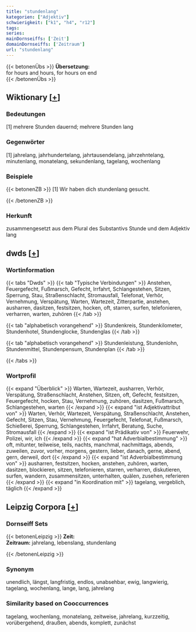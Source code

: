 ```yaml
---
title: "stundenlang"
kategorien: ["Adjektiv"]
schwierigkeit: ["k1", "h4", "r12"]
tags:
series:
mainDornseiffs: ['Zeit']
domainDornseiffs: ['Zeitraum']
url: "stundenlang"
---
```


{{< betonenÜbs >}}
**Übersetzung:**  
for hours and hours, for hours on end  
{{< /betonenÜbs >}}

## Wiktionary [[+](https://de.wiktionary.org/wiki/stundenlang)]

### Bedeutungen
[1] mehrere Stunden dauernd; mehrere Stunden lang  

### Gegenwörter
[1] jahrelang, jahrhundertelang, jahrtausendelang, jahrzehntelang, minutenlang, monatelang, sekundenlang, tagelang, wochenlang  

### Beispiele
{{< betonenZB >}}
[1] Wir haben dich stundenlang gesucht.  

{{< /betonenZB >}}
### Herkunft
zusammengesetzt aus dem Plural des Substantivs Stunde und dem Adjektiv lang  



## dwds [[+](https://www.dwds.de/wb/stundenlang)]

### Wortinformation
{{< tabs "Dwds" >}}
{{< tab "Typische Verbindungen" >}}
Anstehen, Feuergefecht, Fußmarsch, Gefecht, Irrfahrt, Schlangestehen, Sitzen, Sperrung, Stau, Straßenschlacht, Stromausfall, Telefonat, Verhör, Vernehmung, Verspätung, Warten, Wartezeit, Zitterpartie, anstehen, ausharren, dasitzen, festsitzen, hocken, oft, starren, surfen, telefonieren, verharren, warten, zuhören
{{< /tab >}}

{{< tab "alphabetisch vorangehend" >}}
Stundenkreis, Stundenkilometer, Stundenhotel, Stundenglocke, Stundenglas
{{< /tab >}}

{{< tab "alphabetisch vorangehend" >}}
Stundenleistung, Stundenlohn, Stundenmittel, Stundenpensum, Stundenplan
{{< /tab >}}

{{< /tabs >}}

### Wortprofil
{{< expand "Überblick" >}} Warten, Wartezeit, ausharren, Verhör, Verspätung, Straßenschlacht, Anstehen, Sitzen, oft, Gefecht, festsitzen, Feuergefecht, hocken, Stau, Vernehmung, zuhören, dasitzen, Fußmarsch, Schlangestehen, warten {{< /expand >}}
{{< expand "ist Adjektivattribut von" >}} Warten, Verhör, Wartezeit, Verspätung, Straßenschlacht, Anstehen, Gefecht, Sitzen, Stau, Vernehmung, Feuergefecht, Telefonat, Fußmarsch, Schießerei, Sperrung, Schlangestehen, Irrfahrt, Beratung, Suche, Stromausfall {{< /expand >}}
{{< expand "ist Prädikativ von" >}} Feuerwehr, Polizei, wir, ich {{< /expand >}}
{{< expand "hat Adverbialbestimmung" >}} oft, mitunter, teilweise, teils, nachts, manchmal, nachmittags, abends, zuweilen, zuvor, vorher, morgens, gestern, lieber, danach, gerne, abend, gern, derweil, dort {{< /expand >}}
{{< expand "ist Adverbialbestimmung von" >}} ausharren, festsitzen, hocken, anstehen, zuhören, warten, dasitzen, blockieren, sitzen, telefonieren, starren, verharren, diskutieren, surfen, wandern, zusammensitzen, unterhalten, quälen, zusehen, referieren {{< /expand >}}
{{< expand "in Koordination mit" >}} tagelang, vergeblich, täglich {{< /expand >}}

## Leipzig Corpora [[+](https://corpora.uni-leipzig.de/en/res?word=stundenlang&corpusId=deu_newscrawl-public_2018)]

### Dornseiff Sets
{{< betonenLeipzig >}}
**Zeit:**  
**Zeitraum:** jahrelang, lebenslang, stundenlang  

{{< /betonenLeipzig >}}

### Synonym
unendlich, längst, langfristig, endlos, unabsehbar, ewig, langwierig, tagelang, wochenlang, lange, lang, jahrelang


### Similarity based on Cooccurrences
tagelang, wochenlang, monatelang, zeitweise, jahrelang, kurzzeitig, vorübergehend, draußen, abends, komplett, zunächst

